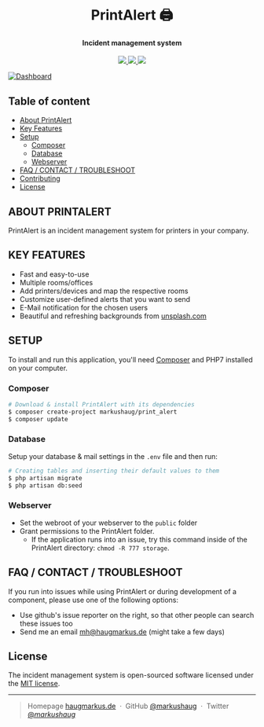 <h1 align="center">
  PrintAlert 🖨
  <br>
</h1>

<h4 align="center">Incident management system</h4>


<p align="center">
  <a href="https://travis-ci.org/markushaug/print_alert">
    <img src="https://travis-ci.org/markushaug/print_alert.svg?branch=master">
  </a>
  <a href="https://packagist.org/packages/markushaug/print_alert">
    <img src="https://poser.pugx.org/markushaug/print_alert/downloads">
  </a>
  <a href="https://packagist.org/packages/markushaug/print_alert">
    <img src="https://poser.pugx.org/markushaug/print_alert/v/stable">
  </a>
</p>

[![Dashboard](https://github.com/markushaug/print_alert/blob/master/demo.gif)](https://github.com/markushaug/print_alert)

## Table of content

- [About PrintAlert](#about-printalert)
- [Key Features](#key-features)
- [Setup](#setup)
    - [Composer](#composer)
    - [Database](#database)
    - [Webserver](#webserver)
- [FAQ / CONTACT / TROUBLESHOOT](#faq--contact--troubleshoot)
- [Contributing](#contributing)
- [License](#license)

## ABOUT PRINTALERT
PrintAlert is an incident management system for printers in your company. 


## KEY FEATURES

- Fast and easy-to-use
- Multiple rooms/offices
- Add printers/devices and map the respective rooms
- Customize user-defined alerts that you want to send
- E-Mail notification for the chosen users
- Beautiful and refreshing backgrounds from <a href="https://unsplash.com">unsplash.com</a>


## SETUP
To install and run this application, you'll need <a href="https://getcomposer.org/">Composer</a> and PHP7 installed on your computer. 

### Composer
```bash
# Download & install PrintAlert with its dependencies
$ composer create-project markushaug/print_alert
$ composer update
```

### Database
Setup your database & mail settings in the ```.env``` file and then run:

```bash
# Creating tables and inserting their default values to them
$ php artisan migrate
$ php artisan db:seed
```

### Webserver
- Set the webroot of your webserver to the ```public``` folder
- Grant permissions to the PrintAlert folder. 
  - If the application runs into an issue, try this command inside of the PrintAlert directory: ```chmod -R 777 storage```.


## FAQ / CONTACT / TROUBLESHOOT
If you run into issues while using PrintAlert or during development of a component, please use one of the following options:

- Use github's issue reporter on the right, so that other people can search these issues too
- Send me an email <a href="mailto:mh@haugmarkus.de">mh@haugmarkus.de</a> (might take a few days)

## License

The incident management system is open-sourced software licensed under the [MIT license](http://opensource.org/licenses/MIT).


---

> Homepage [haugmarkus.de](https://www.haugmarkus.de) &nbsp;&middot;&nbsp;
> GitHub [@markushaug](https://github.com/markushaug) &nbsp;&middot;&nbsp;
> Twitter [@_markushaug_](https://twitter.com/_markushaug_)

